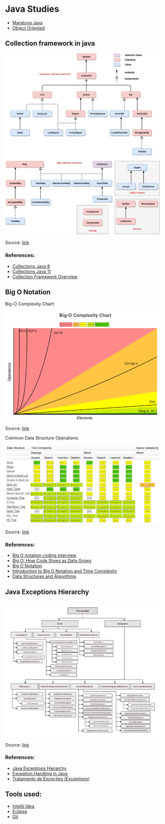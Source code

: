 # Java Studies

- [Maratona Java](https://github.com/lipegomes/java-studies/tree/master/maratona-java)
- [Object Oriented](https://github.com/lipegomes/java-studies/tree/master/object-oriented)

## Collection framework in java

![Java-Collection-Framework-Hierarchy-2-874x1024.jpg](https://github.com/lipegomes/java-studies/blob/master/assets/img/Java-Collection-Framework-Hierarchy-2-874x1024.jpg)

Source: [link](https://vidvaan.com/wp-content/uploads/2020/11/Java-Collection-Framework-Hierarchy-2-874x1024.jpg)

### References:

- [Collections Java 8](https://docs.oracle.com/javase/8/docs/technotes/guides/collections/overview.html)
- [Collections Java 11](https://docs.oracle.com/en/java/javase/11/docs/api/java.base/java/util/doc-files/coll-reference.html)
- [Collection Framework Overview](https://vidvaan.com/java-collection-framework-overview/)

## Big O Notation

Big-O Complexity Chart:

![bigOComplexity.png](https://github.com/lipegomes/java-studies/blob/master/assets/img/bigOComplexity.png)

Source: [link](https://www.bigocheatsheet.com/)

Common Data Structure Operations:

![commonData.png](https://github.com/lipegomes/java-studies/blob/master/assets/img/commonData.png)

Source: [link](https://www.bigocheatsheet.com/)

### References:

- [Big O notation coding interview](https://www.freecodecamp.org/news/all-you-need-to-know-about-big-o-notation-to-crack-your-next-coding-interview-9d575e7eec4/)
- [Big O: How Code Slows as Data Grows](https://www.youtube.com/watch?v=Ee0HzlnIYWQ&pp=ugMICgJwdBABGAE%3D)
- [Big O Notation](https://www.youtube.com/watch?v=v4cd1O4zkGw&pp=ugMICgJwdBABGAE%3D)
- [Introduction to Big O Notation and Time Complexity](https://www.youtube.com/watch?v=D6xkbGLQesk)
- [Data Structures and Algorithms](https://www.youtube.com/watch?v=bum_19loj9A&list=PLBZBJbE_rGRV8D7XZ08LK6z-4zPoWzu5H)

## Java Exceptions Hierarchy

![Java-Collection-Framework-Hierarchy-2-874x1024.jpg](https://github.com/lipegomes/java-studies/blob/master/assets/img/java-exceptions-hierarchy.png)

Source: [link](https://rollbar.com/wp-content/uploads/2021/07/java-exceptions-hierarchy-example.png)

### References:

- [Java Exceptions Hierarchy](https://rollbar.com/blog/java-exceptions-hierarchy-explained/#)
- [Exception Handling in Java](https://www.javatpoint.com/exception-handling-in-java)
- [Tratamento de Exceções (Exceptions) ](https://youtu.be/kjQE7PT3pkM)

## Tools used:

- [Intellij Idea](https://www.jetbrains.com/idea/)
- [Eclipse](https://www.eclipse.org/downloads/)
- [Git](https://git-scm.com/)
